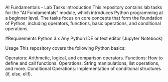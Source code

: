 AI Fundamentals - Lab Tasks
Introduction
This repository contains lab tasks for the "AI Fundamentals" module, which introduces Python programming at a beginner level. 
The tasks focus on core concepts that form the foundation of Python, including operators, functions, basic operations, and conditional operations.

#Requirements
Python 3.x
Any Python IDE or text editor (Jupyter Notebook)

Usage
This repository covers the following Python basics:

Operators: Arithmetic, logical, and comparison operators.
Functions: How to define and call functions.
Operations: String manipulations, list operations, and more.
Conditional Operations: Implementation of conditional structures (if, else, elif).
